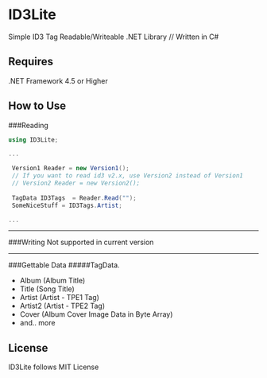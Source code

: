 ID3Lite
=======

Simple ID3 Tag Readable/Writeable .NET Library // Written in C#

Requires
--------


.NET Framework 4.5 or Higher

How to Use
-------
###Reading
```csharp
using ID3Lite;

...

 Version1 Reader = new Version1();
 // If you want to read id3 v2.x, use Version2 instead of Version1
 // Version2 Reader = new Version2();
 
 TagData ID3Tags  = Reader.Read("");
 SomeNiceStuff = ID3Tags.Artist;

...

```
-------
###Writing
Not supported in current version

-------
###Gettable Data
#####TagData.
* Album (Album Title)
* Title (Song Title) 
* Artist (Artist - TPE1 Tag)
* Artist2 (Artist - TPE2 Tag)
* Cover (Album Cover Image Data in Byte Array)
* and.. more

License
-------
ID3Lite follows MIT License


 

